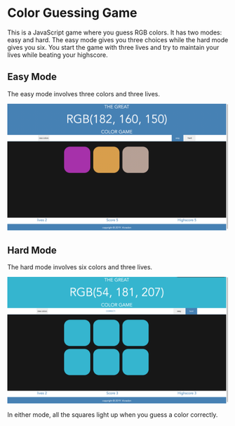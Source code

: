 # Color Guessing Game
This is a JavaScript game where you guess RGB colors. It has two modes: easy and hard. The easy mode gives you three choices while the hard mode gives you six. You start the game with three lives and try to maintain your lives while beating your highscore. 

## Easy Mode

The easy mode involves three colors and three lives. 

![Easy mode](/assets/easy-mode.png)

## Hard Mode


The hard mode involves six colors and three lives. 

![Hard mode](/assets/hard-mode.png)

In either mode, all the squares light up when you guess a color correctly.